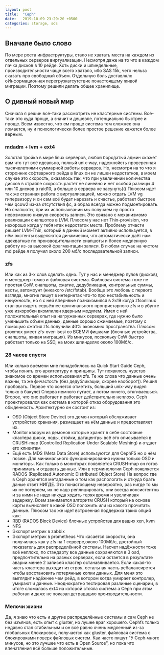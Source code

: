 ```yaml
---
layout: post
title:  "Ceph"
date:   2019-10-09 23:29:20 +0500
categories: storage, sds
---
```


## Вначале было слово
По мере роста инфраструктуры, стало не хватать места на каждом из отдельных серверов виртуализации. Несмотря даже на то что в каждом пачка дисков в 10 рейде. Хоть диски и шпиндельные, производительности чаще всего хватало, ибо SAS 15k, чего нельза сказать про свободный объем. Отдельную боль доставляло оИнформационная перегрузкатсутствие понастоящему живой миграции. Поэтому решили делать общее хранилище.

## О дивный новый мир
Сначала я решин всё-таки рассмотреть не кластерные системы. Всё-таки это куда проще, а значит и дешевле, потенциально быстрее и проще. Всем известно, что ем проще система тем сложнее она ломается, ну и психологически более простое решение кажется более верным.

### mdadm + lvm + ext4
Золотая тройка в мире linux серверов, любой бородатый админ скажет вам что тут всё идеально, полный unix-way, надежнойсть проверенная тысячелетиями суммарной работы серверов. Но, несмотря на то что я сторонник софтварного рейда в linux он не лишен недостатков, в моем случае это скорость, оказалось так, что при увеличении количества дисков в страйпе скорость растет не линейно и нет особой разницы 4 или 10 дисков в raid10, а больше в сервера не засунуть(((
Плюсом идет так же странная работа с виртуализацией, можно отдать LVM vg гипервизору и он сам всё будет нарезать и счастье, работает быстрее чем qcow2 из-за отсутствия фс, а образ всегда можно подмонтировать. Но снапшоты, при их использовании мы получаем ну просто невозможно низкую скорость записи. Это связано с механизмомо реализации снапшотов в LVM. Плюсом у нас нет Thin-provision, что нехорошо когда у тебя итак недостаток места.
Проблему отчасти решает LVM-Thin, который в данный момент активно используется, в нём экстенты выделяются динамиески, что автоматически даёт нам адекватные по производительности снапшоты и более медленную работу из-за высокой фрагментации записи.
В любом случае на чистом md рейде я получил около 200 мб/с последовательной записи.

### zfs
Или как из 3-х слов сделать одно. Тут у нас и менеджер пулов (дисков), и менеджер томов и файловая система. Файловая система тоже не простая CoW, снапшоты, сжатие, дедубликация, контрольные суммы, квоты, автомоунт (никакого /etc/fstab). Вообще это любовь с первого взгляда, многие пишут в интернетах что-то про нестабильность и ненужность, но я с ней впернвые познакомился в 2к19 когда zfsonlinux стал выглядеть серьёзнее оригинального проприетарного zfs и в убунте уже изкоробки вкомпилен ядерным модулем.
Имел с ней положительный опыт на нагруженных серверах, где нужно было уменьшить объем данных, данные хорошо сжимаемые, поэтому с помощью сжатия zfs получили 40% экономию пространства.
Плюсом proxmox умеет zfs-over-iscsi со ВСЕМИ фишками (блочные устройства, снапшоты, живая миграция).
Из минусов, поскольку CoW быстро работает только на SSD, на моих шпинделях около 100Мб/с.

### 28 часов спустя
Или колько времени мне понадобилось на Quick Start Guide Ceph, чтобы понять его архитектуру и принципы. Тут появилось чувство знакомое со времен использования zfs. Те же слова что данные очень важны, та же фичастость (без дедубликации, скорее наоборот)). Решил пробовать.
Первое что хочется отметить, больший unix-way видел только в бакуле) Сперва немного пугает, а потом ничего, втягиваешься. Второе, что оно работает и работает действительно неплохо. Ceph проектировался как система в которой отказ оборудования это обыденность.
Архитектурно он состоит из:
* OSD (Object Store Device) это демон который обслуживает устройство хранения, размещает на нём данные и предоставляет их.
* Monitor кворум из демонов которые хранят в себе состояние кластера диски, ноды, стойки, датацентры всё это описывается в CRUSH-map (Controlled Replication Under Scalable Meshing) и отдает его клиентам
* Ещё есть MDS (Meta Data Store) используются для CephFS но о нём позже.
Для минимального функционирования нужны только OSD и мониторы. Как только в мониторах появляется CRUSH-map он готов принимать и отдавать данные. Или в терминологии Ceph появляется RADOS (Replicated Autonomic Distributed Object Store) На вопрос где в Ceph хранятся метаданные о том как распологать и откуда брать даные ответ НИГДЕ. Это понастоящему невероятно, раз нигде то мы их не потеряем, их не надо реплицировать, они всегда консистентны и за ними не надо никуда ходить теряя время и увеличивая зедержку. Всем занимается алгоритм CRUSH который на основе карты вычисляет в какой OSD положить или из какого прочитать данные.
Плюсом так же идет встроенная поддержка таких опций как:
* RBD (RADOS Block Device) блочные устройства для ваших xen, kvm
* NFS
* Экспорт метрик в zabbix
* Экспорт метрик в prometheus
Что касается скорости, она получилась как у zfs на 1 сервере,около 100Мб/с, достойный показатель для распределённой системы.
Насчет надёжности тоже всё неплохо, по стандарту все данные сохраняются в 3 osd, предпочтительно на разных серверах, если остается в результате аварии менее 2 записей кластер останавливается. Если какая-то часть кластера выходит из строя, остальная часть ребалансирется чтобы восстановить потерянные копии данных. Для меня это выглядит надёжнее чем рейд, в котором когда умирает контролер, умирают и данные. Неоднократно тестировал разлиные сценарии, в итоге сломалась ext4 на которой стояла система а Ceph при этом работал и даже не показал деградацию производительности.

### Мелочи жизни
Да, я знаю что есть и другие распределённые системы и сам Ceph не без изъянов, есть опыт с gluster, но лушее враг хорошего.
Cephfs только недавно стал стабильным и он всё равно очень медленный из-за глобальных блокировок, получается как gluster, файловая система с блокировками поверх файловых систем.
Как часто пишут "У Ceph много минусов, но это лучшее что есть в Open Source", но пока что впечатления всё больше положительные.